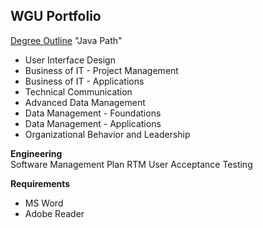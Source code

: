 ## WGU Portfolio

[Degree Outline](https://www.wgu.edu/online-it-degrees/software-development-bachelors-program.html) "Java Path"
* User Interface Design
* Business of IT - Project Management
* Business of IT - Applications
* Technical Communication
* Advanced Data Management
* Data Management - Foundations
* Data Management - Applications
* Organizational Behavior and Leadership



**Engineering**  
  Software Management Plan
  RTM
  User Acceptance Testing

**Requirements**  
* MS Word
* Adobe Reader
